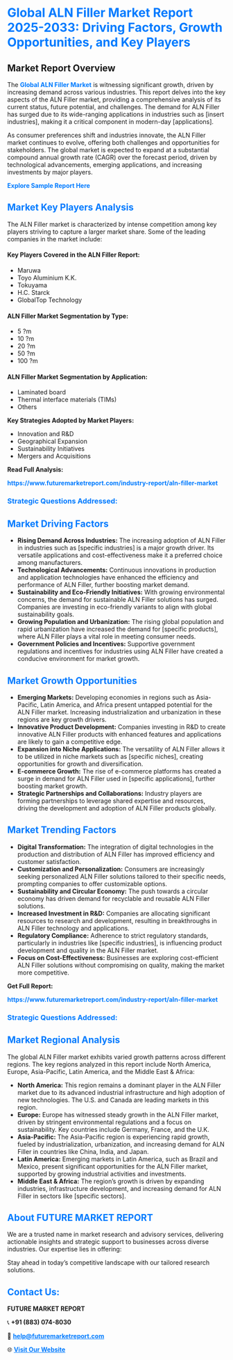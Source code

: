 <h1 style="color: #007BFF;">Global ALN Filler Market Report 2025-2033: Driving Factors, Growth Opportunities, and Key Players</h1>

<section id="overview">
<h2>Market Report Overview</h2>
<p>The <a href="https://www.futuremarketreport.com/industry-report/aln-filler-market" style="color: #007BFF; text-decoration: none;"><strong>Global ALN Filler Market</strong></a> is witnessing significant growth, driven by increasing demand across various industries. This report delves into the key aspects of the ALN Filler market, providing a comprehensive analysis of its current status, future potential, and challenges. The demand for ALN Filler has surged due to its wide-ranging applications in industries such as [insert industries], making it a critical component in modern-day [applications].</p>
<p>As consumer preferences shift and industries innovate, the ALN Filler market continues to evolve, offering both challenges and opportunities for stakeholders. The global market is expected to expand at a substantial compound annual growth rate (CAGR) over the forecast period, driven by technological advancements, emerging applications, and increasing investments by major players.</p>
</section>

<section id="overview">
<p><a href="https://www.futuremarketreport.com/request-sample/reportId=114922" style="color: #007BFF; text-decoration: none;"><strong>Explore Sample Report Here</strong></a></p>
</section>

<section id="key-players">
<h2 style="color: #007BFF;">Market Key Players Analysis</h2>
<p>The ALN Filler market is characterized by intense competition among key players striving to capture a larger market share. Some of the leading companies in the market include:</p>
<h4>Key Players Covered in the ALN Filler Report:</h4>
<ul><li>Maruwa</li><li>Toyo Aluminium K.K.</li><li>Tokuyama</li><li>H.C. Starck</li><li>GlobalTop Technology</li></ul>
<h4>ALN Filler Market Segmentation by Type:</h4>
<ul><li>5 ?m</li><li>10 ?m</li><li>20 ?m</li><li>50 ?m</li><li>100 ?m</li></ul>

<h4>ALN Filler Market Segmentation by Application:</h4>
<ul><li>Laminated board</li><li>Thermal interface materials (TIMs)</li><li>Others</li></ul>
<p><strong>Key Strategies Adopted by Market Players:</strong></p>
<ul>
<li>Innovation and R&D</li>
<li>Geographical Expansion</li>
<li>Sustainability Initiatives</li>
<li>Mergers and Acquisitions</li>
</ul>
</section>

<section>
<p><strong>Read Full Analysis: </strong></p><a href="https://www.futuremarketreport.com/industry-report/aln-filler-market" style="color: #007BFF; text-decoration: none;"><strong>https://www.futuremarketreport.com/industry-report/aln-filler-market</strong></a>
<h3 style="color: #007BFF;">Strategic Questions Addressed:</h3>
</section>

<section id="driving-factors">
<h2 style="color: #007BFF;">Market Driving Factors</h2>
<ul>
<li><strong>Rising Demand Across Industries:</strong> The increasing adoption of ALN Filler in industries such as [specific industries] is a major growth driver. Its versatile applications and cost-effectiveness make it a preferred choice among manufacturers.</li>
<li><strong>Technological Advancements:</strong> Continuous innovations in production and application technologies have enhanced the efficiency and performance of ALN Filler, further boosting market demand.</li>
<li><strong>Sustainability and Eco-Friendly Initiatives:</strong> With growing environmental concerns, the demand for sustainable ALN Filler solutions has surged. Companies are investing in eco-friendly variants to align with global sustainability goals.</li>
<li><strong>Growing Population and Urbanization:</strong> The rising global population and rapid urbanization have increased the demand for [specific products], where ALN Filler plays a vital role in meeting consumer needs.</li>
<li><strong>Government Policies and Incentives:</strong> Supportive government regulations and incentives for industries using ALN Filler have created a conducive environment for market growth.</li>
</ul>
</section>

<section id="growth-opportunities">
<h2 style="color: #007BFF;">Market Growth Opportunities</h2>
<ul>
<li><strong>Emerging Markets:</strong> Developing economies in regions such as Asia-Pacific, Latin America, and Africa present untapped potential for the ALN Filler market. Increasing industrialization and urbanization in these regions are key growth drivers.</li>
<li><strong>Innovative Product Development:</strong> Companies investing in R&D to create innovative ALN Filler products with enhanced features and applications are likely to gain a competitive edge.</li>
<li><strong>Expansion into Niche Applications:</strong> The versatility of ALN Filler allows it to be utilized in niche markets such as [specific niches], creating opportunities for growth and diversification.</li>
<li><strong>E-commerce Growth:</strong> The rise of e-commerce platforms has created a surge in demand for ALN Filler used in [specific applications], further boosting market growth.</li>
<li><strong>Strategic Partnerships and Collaborations:</strong> Industry players are forming partnerships to leverage shared expertise and resources, driving the development and adoption of ALN Filler products globally.</li>
</ul>
</section>

<section id="trending-factors">
<h2 style="color: #007BFF;">Market Trending Factors</h2>
<ul>
<li><strong>Digital Transformation:</strong> The integration of digital technologies in the production and distribution of ALN Filler has improved efficiency and customer satisfaction.</li>
<li><strong>Customization and Personalization:</strong> Consumers are increasingly seeking personalized ALN Filler solutions tailored to their specific needs, prompting companies to offer customizable options.</li>
<li><strong>Sustainability and Circular Economy:</strong> The push towards a circular economy has driven demand for recyclable and reusable ALN Filler solutions.</li>
<li><strong>Increased Investment in R&D:</strong> Companies are allocating significant resources to research and development, resulting in breakthroughs in ALN Filler technology and applications.</li>
<li><strong>Regulatory Compliance:</strong> Adherence to strict regulatory standards, particularly in industries like [specific industries], is influencing product development and quality in the ALN Filler market.</li>
<li><strong>Focus on Cost-Effectiveness:</strong> Businesses are exploring cost-efficient ALN Filler solutions without compromising on quality, making the market more competitive.</li>
</ul>
</section>

<section>
<p><strong>Get Full Report: </strong></p><a href="https://www.futuremarketreport.com/industry-report/aln-filler-market" style="color: #007BFF; text-decoration: none;"><strong>https://www.futuremarketreport.com/industry-report/aln-filler-market</strong></a>
<h3 style="color: #007BFF;">Strategic Questions Addressed:</h3>
</section>


<section id="regional-analysis">
<h2 style="color: #007BFF;">Market Regional Analysis</h2>
<p>The global ALN Filler market exhibits varied growth patterns across different regions. The key regions analyzed in this report include North America, Europe, Asia-Pacific, Latin America, and the Middle East & Africa:</p>
<ul>
<li><strong>North America:</strong> This region remains a dominant player in the ALN Filler market due to its advanced industrial infrastructure and high adoption of new technologies. The U.S. and Canada are leading markets in this region.</li>
<li><strong>Europe:</strong> Europe has witnessed steady growth in the ALN Filler market, driven by stringent environmental regulations and a focus on sustainability. Key countries include Germany, France, and the U.K.</li>
<li><strong>Asia-Pacific:</strong> The Asia-Pacific region is experiencing rapid growth, fueled by industrialization, urbanization, and increasing demand for ALN Filler in countries like China, India, and Japan.</li>
<li><strong>Latin America:</strong> Emerging markets in Latin America, such as Brazil and Mexico, present significant opportunities for the ALN Filler market, supported by growing industrial activities and investments.</li>
<li><strong>Middle East & Africa:</strong> The region’s growth is driven by expanding industries, infrastructure development, and increasing demand for ALN Filler in sectors like [specific sectors].</li>
</ul>
</section>

<footer>
<h2 style="color: #007BFF;">About FUTURE MARKET REPORT</h2>
<p>We are a trusted name in market research and advisory services, delivering actionable insights and strategic support to businesses across diverse industries. Our expertise lies in offering:</p>

<p>Stay ahead in today’s competitive landscape with our tailored research solutions.</p>

<h2 style="color: #007BFF;">Contact Us:</h2>
<p><strong>FUTURE MARKET REPORT</strong></p>
<p>📞 <strong>+91 (883) 074-8030</strong></p>
<p>📧 <strong><a href="mailto:help@futuremarketreport.com" style="color: #007BFF;">help@futuremarketreport.com</a></strong></p>
<p>🌐 <strong><a href="https://www.futuremarketreport.com/" style="color: #007BFF;">Visit Our Website</a></strong></p>
</footer>